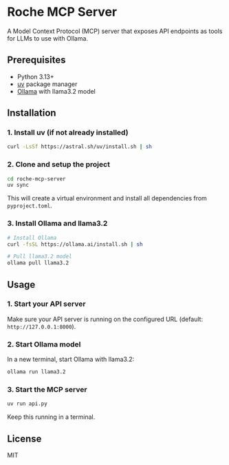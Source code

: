 # Roche MCP Server

A Model Context Protocol (MCP) server that exposes API endpoints as tools for LLMs to use with Ollama.

## Prerequisites

- Python 3.13+
- [uv](https://docs.astral.sh/uv/) package manager
- [Ollama](https://ollama.ai/) with llama3.2 model

## Installation

### 1. Install uv (if not already installed)

```bash
curl -LsSf https://astral.sh/uv/install.sh | sh
```

### 2. Clone and setup the project

```bash
cd roche-mcp-server
uv sync
```

This will create a virtual environment and install all dependencies from `pyproject.toml`.

### 3. Install Ollama and llama3.2

```bash
# Install Ollama
curl -fsSL https://ollama.ai/install.sh | sh

# Pull llama3.2 model
ollama pull llama3.2
```
## Usage

### 1. Start your API server

Make sure your API server is running on the configured URL (default: `http://127.0.0.1:8000`).

### 2. Start Ollama model

In a new terminal, start Ollama with llama3.2:

```bash
ollama run llama3.2
```
### 3. Start the MCP server

```bash
uv run api.py
```

Keep this running in a terminal.



## License

MIT